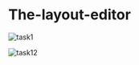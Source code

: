 # The-layout-editor

![task1](https://user-images.githubusercontent.com/47654208/111645026-7a7cca00-8828-11eb-8d9c-e4e0ae37fddd.gif)

![task12](https://user-images.githubusercontent.com/47654208/111645045-7cdf2400-8828-11eb-9b54-0fe35e9d089b.gif)
